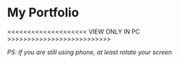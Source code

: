 # My Portfolio

<<<<<<<<<<<<<<<<<<<<  VIEW ONLY IN PC  >>>>>>>>>>>>>>>>>>>>>>>>>>

<i>PS: If you are still using phone, at least rotate your screen</i>
